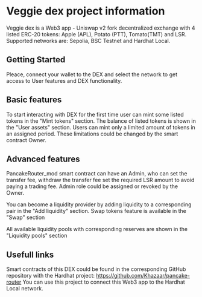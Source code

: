 # Veggie dex project information

Veggie dex is a Web3 app - Uniswap v2 fork decentralized exchange with 4 listed ERC-20 tokens: Apple (APL), Potato (PTT), Tomato(TMT) and LSR. Supported networks are: Sepolia, BSC Testnet and Hardhat Local.

## Getting Started

Pleace, connect your wallet to the DEX and select the network to get access to User features and DEX functionality.

## Basic features

To start interacting with DEX for the first time user can mint some listed tokens in the "Mint tokens" section. The balance of listed tokens is shown in the "User assets" section. Users can mint only a limited amount of tokens in an assigned period. These limitations could be changed by the smart contract Owner.

## Advanced features

PancakeRouter_mod smart contract can have an Admin, who can set the transfer fee, withdraw the transfer fee set the required LSR amount to avoid paying a trading fee. Admin role could be assigned or revoked by the Owner.

You can become a liquidity provider by adding liquidity to a corresponding pair in the "Add liquidity" section. Swap tokens feature is available in the "Swap" section

All available liquidity pools with corresponding reserves are shown in the "Liquidity pools" section

## Usefull links

Smart contracts of this DEX could be found in the corresponding GitHub repository with the Hardhat project:
https://github.com/Khazaar/pancake-router
You can use this project to connect this Web3 app to the Hardhat Local network.
